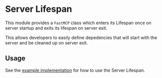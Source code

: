 # Server Lifespan

This module provides a `FastMCP` class which enters its Lifespan once on server startup and exits its lifespan on server exit.

This allows developers to easily define depedencies that will start with the server and be cleaned up on server exit.

## Usage

See the [example implementation](./example.py) for how to use the Server Lifespan.